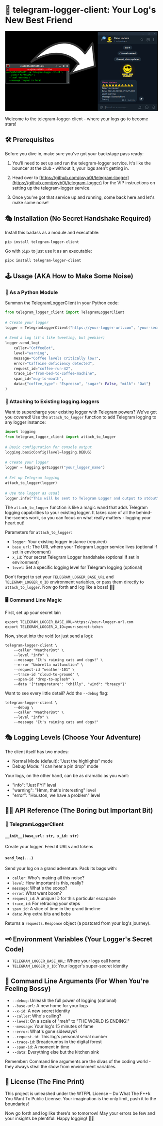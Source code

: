 # 🚀 telegram-logger-client: Your Log's New Best Friend

![py-telegram-logger-client](assets/py-telegram-logger-client.jpg)

Welcome to the telegram-logger-client - where your logs go to become stars!

## 🛠 Prerequisites

Before you dive in, make sure you've got your backstage pass ready:

1. You'll need to set up and run the telegram-logger service. It's like the bouncer at the club - without it, your logs aren't getting in.

2. Head over to [https://github.com/psyb0t/telegram-logger](https://github.com/psyb0t/telegram-logger) for the VIP instructions on setting up the telegram-logger service.

3. Once you've got that service up and running, come back here and let's make some noise!

## 🎭 Installation (No Secret Handshake Required)

Install this badass as a module and executable:

```shell
pip install telegram-logger-client
```

Go with `pipx` to just use it as an executable:

```shell
pipx install telegram-logger-client
```

## 🕹️ Usage (AKA How to Make Some Noise)

### 🐍 As a Python Module

Summon the TelegramLoggerClient in your Python code:

```python
from telegram_logger_client import TelegramLoggerClient

# Create your logger
logger = TelegramLoggerClient("https://your-logger-url.com", "your-secret-token")

# Send a log (it's like tweeting, but geekier)
logger.send_log(
    caller="CoffeeBot",
    level="warning",
    message="Coffee levels critically low!",
    error="Caffeine deficiency detected",
    request_id="coffee-run-42",
    trace_id="from-bed-to-coffee-machine",
    span_id="mug-to-mouth",
    data={"coffee_type": "Espresso", "sugar": False, "milk": "Oat"}
)
```

### 🔌 Attaching to Existing logging.loggers

Want to supercharge your existing logger with Telegram powers? We've got you covered! Use the `attach_to_logger` function to add Telegram logging to any logger instance:

```python
import logging
from telegram_logger_client import attach_to_logger

# Basic configuration for console output
logging.basicConfig(level=logging.DEBUG)

# Create your logger
logger = logging.getLogger("your_logger_name")

# Set up Telegram logging
attach_to_logger(logger)

# Use the logger as usual
logger.info("This will be sent to Telegram Logger and output to stdout")
```

The `attach_to_logger` function is like a magic wand that adds Telegram logging capabilities to your existing logger. It takes care of all the behind-the-scenes work, so you can focus on what really matters - logging your heart out!

Parameters for `attach_to_logger`:

- `logger`: Your existing logger instance (required)
- `base_url`: The URL where your Telegram Logger service lives (optional if set in environment)
- `x_id`: Your secret Telegram Logger handshake (optional if set in environment)
- `level`: Set a specific logging level for Telegram logging (optional)

Don't forget to set your `TELEGRAM_LOGGER_BASE_URL` and `TELEGRAM_LOGGER_X_ID` environment variables, or pass them directly to `attach_to_logger`. Now go forth and log like a boss! 🚀📝

### 🖥️ Command Line Magic

First, set up your secret lair:

```shell
export TELEGRAM_LOGGER_BASE_URL=https://your-logger-url.com
export TELEGRAM_LOGGER_X_ID=your-secret-token
```

Now, shout into the void (or just send a log):

```shell
telegram-logger-client \
    --caller "WeatherBot" \
    --level "info" \
    --message "It's raining cats and dogs!" \
    --error "Umbrella malfunction" \
    --request-id "weather-101" \
    --trace-id "cloud-to-ground" \
    --span-id "drop-to-splash" \
    --data '{"temperature": "chilly", "wind": "breezy"}'
```

Want to see every little detail? Add the `--debug` flag:

```shell
telegram-logger-client \
    --debug \
    --caller "WeatherBot" \
    --level "info" \
    --message "It's raining cats and dogs!"
```

## 🎭 Logging Levels (Choose Your Adventure)

The client itself has two modes:

- Normal Mode (default): "Just the highlights" mode
- Debug Mode: "I can hear a pin drop" mode

Your logs, on the other hand, can be as dramatic as you want:

- "info": "Just FYI" level
- "warning": "Hmm, that's interesting" level
- "error": "Houston, we have a problem" level

## 🧙‍♂️ API Reference (The Boring but Important Bit)

### 🔮 TelegramLoggerClient

#### `__init__(base_url: str, x_id: str)`

Create your logger. Feed it URLs and tokens.

#### `send_log(...)`

Send your log on a grand adventure. Pack its bags with:

- `caller`: Who's making all this noise?
- `level`: How important is this, really?
- `message`: What's the scoop?
- `error`: What went boom?
- `request_id`: A unique ID for this particular escapade
- `trace_id`: For retracing your steps
- `span_id`: A slice of time in the grand timeline
- `data`: Any extra bits and bobs

Returns a `requests.Response` object (a postcard from your log's journey).

## 🗝️ Environment Variables (Your Logger's Secret Code)

- `TELEGRAM_LOGGER_BASE_URL`: Where your logs call home
- `TELEGRAM_LOGGER_X_ID`: Your logger's super-secret identity

## 🎲 Command Line Arguments (For When You're Feeling Bossy)

- `--debug`: Unleash the full power of logging (optional)
- `--base-url`: A new home for your logs
- `--x-id`: A new secret identity
- `--caller`: Who's calling?
- `--level`: On a scale of "meh" to "THE WORLD IS ENDING!"
- `--message`: Your log's 15 minutes of fame
- `--error`: What's gone sideways?
- `--request-id`: This log's personal serial number
- `--trace-id`: Breadcrumbs in the digital forest
- `--span-id`: A moment in time
- `--data`: Everything else but the kitchen sink

Remember: Command line arguments are the divas of the coding world - they always steal the show from environment variables.

## 📜 License (The Fine Print)

This project is unleashed under the WTFPL License – Do What The F\*\*k You Want To Public License. Your imagination is the only limit, push it to the boundaries!

Now go forth and log like there's no tomorrow! May your errors be few and your insights be plentiful. Happy logging! 📝🚀
